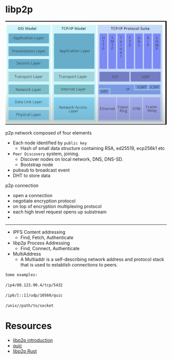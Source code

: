 # libp2p

![](screen/tcpip.png)

p2p network composed of four elements
- Each node identified by `public key`
    - Hash of small data structure containing RSA, ed25519, ecp256k1 etc
- `Peer Discovery` system, joining.
    - Discover nodes on  local network, DNS, DNS-SD.
    - Bootstrap node 
- pubsub to broadcast event
- DHT to store data

p2p connection
- open a connection
- negotiate encryption protocol
- on top of encryption multiplexing protocol
- each high level request opens up substream
- 

---
- IPFS Content addressing
    - Find, Fetch, Authenticate
- libp2p Process Addressing
    - Find, Connect, Authenticate
- MultiAddress
    - A Multiaddr is a self-describing network address and protocol stack that is used to establish connections to peers.
    
```
Some examples:

/ip4/80.123.90.4/tcp/5432

/ip6/[::1]/udp/10560/quic

/unix//path/to/socket
```

# Resources
- [libp2p introduction](https://www.youtube.com/watch?v=CRe_oDtfRLw)
- [quic](https://www.youtube.com/watch?v=4FvMed5iCb4)
- [libp2p Rust](https://www.youtube.com/watch?v=Sss2Tl7WRDQ)